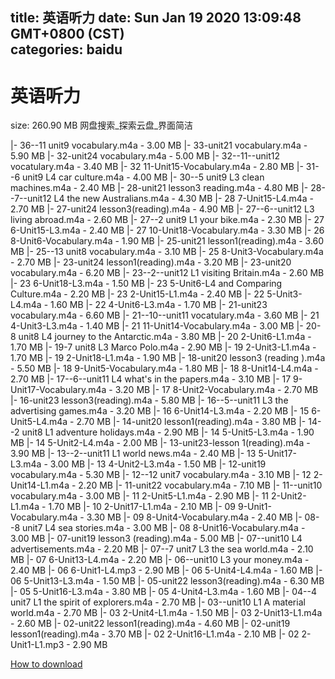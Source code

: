 
title: 英语听力
date: Sun Jan 19 2020 13:09:48 GMT+0800 (CST)    
categories: baidu
---

# 英语听力
size: 260.90 MB
 网盘搜索_探索云盘_界面简洁
 
|- 36--11 unit9 vocabulary.m4a - 3.00 MB
|- 33-unit21 vocabulary.m4a - 5.90 MB
|- 32-unit24 vocabulary.m4a - 5.00 MB
|- 32--11--unit12 vocatulary.m4a - 3.40 MB
|- 32 11-Unit15-Vocabulary.m4a - 2.80 MB
|- 31--6 unit9 L4 car culture.m4a - 4.00 MB
|- 30--5 unit9 L3 clean machines.m4a - 2.40 MB
|- 28-unit21 lesson3 reading.m4a - 4.80 MB
|- 28--7--unit12 L4 the new Australians.m4a - 4.30 MB
|- 28 7-Unit15-L4.m4a - 2.70 MB
|- 27-unit24 lesson3(reading).m4a - 4.90 MB
|- 27--6--unit12 L3 living abroad.m4a - 2.60 MB
|- 27--2 unit9 L1 your bike.m4a - 2.30 MB
|- 27 6-Unit15-L3.m4a - 2.40 MB
|- 27 10-Unit18-Vocabulary.m4a - 3.30 MB
|- 26 8-Unit6-Vocabulary.m4a - 1.90 MB
|- 25-unit21 lesson1(reading).m4a - 3.60 MB
|- 25--13 unit8 vocabulary.m4a - 3.10 MB
|- 25 8-Unit3-Vocabulary.m4a - 2.70 MB
|- 23-unit24 lesson1(reading).m4a - 3.20 MB
|- 23-unit20 vocabulary.m4a - 6.20 MB
|- 23--2--unit12 L1 visiting Britain.m4a - 2.60 MB
|- 23 6-Unit18-L3.m4a - 1.50 MB
|- 23 5-Unit6-L4 and Comparing Culture.m4a - 2.20 MB
|- 23 2-Unit15-L1.m4a - 2.40 MB
|- 22 5-Unit3-L4.m4a - 1.60 MB
|- 22 4-Unit6-L3.m4a - 1.70 MB
|- 21-unit23 vocabulary.m4a - 6.60 MB
|- 21--10--unit11 vocatulary.m4a - 3.60 MB
|- 21 4-Unit3-L3.m4a - 1.40 MB
|- 21 11-Unit14-Vocabulary.m4a - 3.00 MB
|- 20-8 unit8 L4 journey to the Antarctic.m4a - 3.80 MB
|- 20 2-Unit6-L1.m4a - 1.70 MB
|- 19-7 unit8 L3 Marco Polo.m4a - 2.90 MB
|- 19 2-Unit3-L1.m4a - 1.70 MB
|- 19 2-Unit18-L1.m4a - 1.90 MB
|- 18-unit20 lesson3 (reading ).m4a - 5.50 MB
|- 18 9-Unit5-Vocabulary.m4a - 1.80 MB
|- 18 8-Unit14-L4.m4a - 2.70 MB
|- 17--6--unit11 L4 what's in the papers.m4a - 3.10 MB
|- 17 9-Unit17-Vocabulary.m4a - 3.20 MB
|- 17 8-Unit2-Vocabulary.m4a - 2.70 MB
|- 16-unit23 lesson3(reading).m4a - 5.80 MB
|- 16--5--unit11 L3 the advertising games.m4a - 3.20 MB
|- 16 6-Unit14-L3.m4a - 2.20 MB
|- 15 6-Unit5-L4.m4a - 2.70 MB
|- 14-unit20 lesson1(reading).m4a - 3.80 MB
|- 14--2 unit8 L1 adventure holidays.m4a - 2.90 MB
|- 14 5-Unit5-L3.m4a - 1.90 MB
|- 14 5-Unit2-L4.m4a - 2.00 MB
|- 13-unit23-lesson 1(reading).m4a - 3.90 MB
|- 13--2--unit11 L1 world news.m4a - 2.40 MB
|- 13 5-Unit17-L3.m4a - 3.00 MB
|- 13 4-Unit2-L3.m4a - 1.50 MB
|- 12-unit19 vocabulary.m4a - 5.30 MB
|- 12--12 unit7 vocabulary.m4a - 3.10 MB
|- 12 2-Unit14-L1.m4a - 2.20 MB
|- 11-unit22 vocabulary.m4a - 7.10 MB
|- 11--unit10 vocabulary.m4a - 3.00 MB
|- 11 2-Unit5-L1.m4a - 2.90 MB
|- 11 2-Unit2-L1.m4a - 1.70 MB
|- 10 2-Unit17-L1.m4a - 2.10 MB
|- 09 9-Unit1-Vocabulary.m4a - 3.30 MB
|- 09 8-Unit4-Vocabulary.m4a - 2.40 MB
|- 08--8 unit7 L4 sea stories.m4a - 3.00 MB
|- 08 8-Unit16-Vocabulary.m4a - 3.00 MB
|- 07-unit19 lesson3 (reading).m4a - 5.00 MB
|- 07--unit10 L4 advertisements.m4a - 2.20 MB
|- 07--7 unit7 L3 the sea world.m4a - 2.10 MB
|- 07 6-Unit13-L4.m4a - 2.20 MB
|- 06--unit10 L3 your money.m4a - 2.40 MB
|- 06 6-Unit1-L4.mp3 - 2.90 MB
|- 06 5-Unit4-L4.m4a - 1.60 MB
|- 06 5-Unit13-L3.m4a - 1.50 MB
|- 05-unit22 lesson3(reading).m4a - 6.30 MB
|- 05 5-Unit16-L3.m4a - 3.80 MB
|- 05 4-Unit4-L3.m4a - 1.60 MB
|- 04--4 unit7 L1 the spirit of explorers.m4a - 2.70 MB
|- 03--unit10 L1 A material world.m4a - 2.70 MB
|- 03 2-Unit4-L1.m4a - 1.50 MB
|- 03 2-Unit13-L1.m4a - 2.60 MB
|- 02-unit22 lesson1(reading).m4a - 4.60 MB
|- 02-unit19 lesson1(reading).m4a - 3.70 MB
|- 02 2-Unit16-L1.m4a - 2.10 MB
|- 02 2-Unit1-L1.mp3 - 2.90 MB

[How to download](https://bpcam.bemobtrk.com/go/2ceec3aa-1ca2-46d6-b9ff-aaa5c184517c?jno=273)